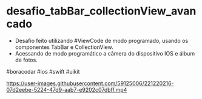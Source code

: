 # desafio_tabBar_collectionView_avancado
 - Desafio feito utilizando #ViewCode de modo programado, usando os componentes TabBar e CollectionView.
 - Acessando de modo programático a câmera do dispositivo IOS e álbum de fotos.
 
 #boracodar #ios #swift #uikit
 
 


https://user-images.githubusercontent.com/59125006/221220216-07d2eebe-5224-47d9-aab7-e9202c07dbff.mp4

